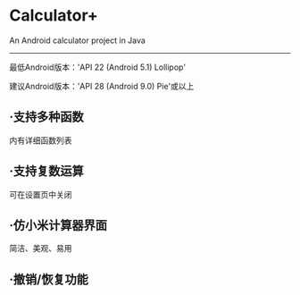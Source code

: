 # Calculator+
An Android calculator project in Java
*****
最低Android版本：'API 22 (Android 5.1) Lollipop'

建议Android版本：'API 28 (Android 9.0) Pie'或以上
## ·支持多种函数
内有详细函数列表
## ·支持复数运算
可在设置页中关闭
## ·仿小米计算器界面
简洁、美观、易用
## ·撤销/恢复功能

